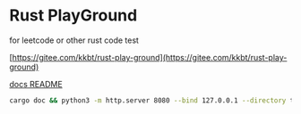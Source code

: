 # Rust PlayGround

for leetcode or other rust code test

[https://gitee.com/kkbt/rust-play-ground](https://gitee.com/kkbt/rust-play-ground)

[docs README](docs/README.md)

```bash
cargo doc && python3 -m http.server 8080 --bind 127.0.0.1 --directory target/doc/ 
```